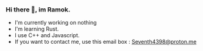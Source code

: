 ### Hi there 👋, im Ramok.

- I'm currently working on nothing
- I'm learning Rust.
- I use C++ and Javascript.
- If you want to contact me, use this email box : Seventh4398@proton.me
